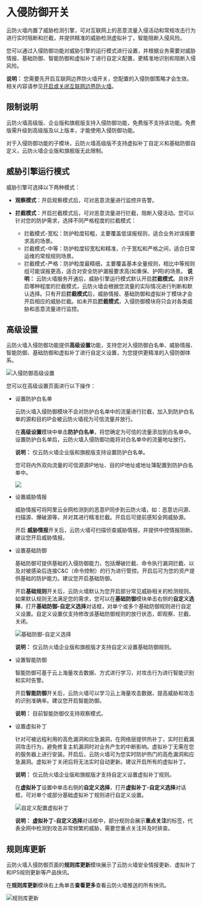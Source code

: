 # 入侵防御开关

云防火墙内置了威胁检测引擎，可对互联网上的恶意流量入侵活动和常规攻击行为进行实时阻断和拦截，并提供精准的威胁检测虚拟补丁，智能阻断入侵风险。

您可以通过入侵防御功能对威胁引擎的运行模式进行设置，并根据业务需要对威胁情报、基础防御、智能防御和虚拟补丁进行自定义配置，更精准地识别和阻断入侵风险。

**说明：** 您需要先开启互联网边界防火墙开关，您配置的入侵防御策略才会生效。相关内容请参见[开启或关闭互联网边界防火墙](/cn.zh-CN/防火墙开关/开启或关闭互联网边界防火墙.md)。

## 限制说明

云防火墙高级版、企业版和旗舰版支持入侵防御功能，免费版不支持该功能。免费版需升级到高级版及以上版本，才能使用入侵防御功能。

对于入侵防御功能的子模块，云防火墙高级版不支持虚拟补丁自定义和基础防御自定义，云防火墙企业版和旗舰版无此限制。

## 威胁引擎运行模式

威胁引擎可选择以下两种模式：

-   **观察模式**：开启观察模式后，可对恶意流量进行监控并告警。
-   **拦截模式**：开启拦截模式后，可对恶意流量进行拦截，阻断入侵活动。您可以针对您的防护需求，选择不同严格程度的拦截模式：

    -   拦截模式-宽松：防护粒度较粗，主要覆盖低误报规则，适合业务对误报要求高的场景。
    -   拦截模式-中等：防护粒度较宽松和精准，介于宽松和严格之间，适合日常运维的常规规则场景。
    -   拦截模式-严格：防护粒度最精细，主要覆盖基本全量规则，相比中等规则组可能误报更高，适合对安全防护漏报要求高\(如重保、护网\)的场景。
    **说明：** 云防火墙服务开通后，威胁引擎运行模式默认开启**拦截模式**。具体开启哪种程度的拦截模式，云防火墙会根据您流量的实际情况进行判断和默认选择。只有开启**拦截模式**后，威胁情报、基础防御和虚拟补丁模块才会开启相应的威胁拦截。如未开启**拦截模式**，入侵防御模块将只会对各类威胁和恶意流量进行监控。


## 高级设置

云防火墙入侵防御功能提供**高级设置**功能，支持您对入侵防御白名单、威胁情报、智能防御、基础防御和虚拟补丁进行自定义设置，为您提供更精准的入侵防御体系。

![入侵防御高级设置](https://static-aliyun-doc.oss-accelerate.aliyuncs.com/assets/img/zh-CN/6912858951/p77719.png)

您可以在高级设置页面进行以下操作：

-   设置防护白名单

    云防火墙入侵防御模块不会对防护白名单中的流量进行拦截，加入到防护白名单的源和目的IP会被云防火墙视为可信流量并放行。

    在**高级设置**模块中单击**防护白名单**，将您确定为可信的流量添加到白名单中。设置防护白名单后，云防火墙入侵防御功能将对白名单中的流量地址放行。

    **说明：** 仅云防火墙企业版和旗舰版支持设置防护白名单。

    您可将内外双向流量的可信源源IP地址、目的IP地址或地址簿配置到防护白名单中。

    ![](https://static-aliyun-doc.oss-accelerate.aliyuncs.com/assets/img/zh-CN/6912858951/p77749.png)

-   设置威胁情报

    威胁情报可将阿里云全网检测到的恶意IP同步到云防火墙，如：恶意访问源、扫描源、爆破源等，并对其进行精准拦截。开启后可提前感知全网威胁源。

    开启 **威胁情报**开关后，云防火墙可扫描侦查威胁情报，并提供中控情报阻断。建议您开启威胁情报。

-   设置基础防御

    基础防御可提供基础的入侵防御能力，包括爆破拦截、命令执行漏洞拦截、以及对被感染后连接C&C（命令控制）的行为进行管控。开启后可为您的资产提供基础的防护能力。建议您开启基础防御。

    开启**基础规则**开关后，云防火墙默认为您开启部分常见威胁相关的检测规则。如果默认规则无法满足您的需求，您可以在**基础防御**模块单击右侧的**自定义选择**，打开**基础防御-自定义选择**对话框，对单个或多个基础防御规则进行自定义设置。自定义设置仅支持修改该基础防御规则的放行状态，即观察、拦截、关闭。

    ![基础防御-自定义选择](https://static-aliyun-doc.oss-accelerate.aliyuncs.com/assets/img/zh-CN/6912858951/p77751.png)

    **说明：** 仅云防火墙企业版和旗舰版才支持自定义设置基础防御规则。

-   设置智能防御

    智能防御可基于云上海量攻击数据、方式进行学习，对攻击行为进行智能识别和实时告警。

    开启**智能防御**开关后，云防火墙可以学习云上海量攻击数据，提高威胁和攻击的识别准确率。建议您开启智能防御。

    **说明：** 目前智能防御仅支持观察模式。

-   设置虚拟补丁

    针对可被远程利用的高危漏洞和应急漏洞，在网络层提供热补丁，实时拦截漏洞攻击行为，避免修复主机漏洞时对业务产生的中断影响。虚拟补丁无需在您的服务器上进行安装。开启后，云防火墙可为您实时防护热门的高危漏洞和应急漏洞。虚拟补丁关闭后将无法实时自动更新。建议开启所有的虚拟补丁。

    **说明：** 仅云防火墙企业版和旗舰版才支持自定义设置虚拟补丁规则。

    在**虚拟补丁**设置中单击右侧的**自定义选择**，打开**虚拟补丁-自定义选择**对话框，可对单个或部分基础虚拟补丁规则进行自定义设置。

    ![自定义配置虚拟补丁](https://static-aliyun-doc.oss-accelerate.aliyuncs.com/assets/img/zh-CN/6912858951/p57009.png)

    **说明：** **虚拟补丁-自定义选择**对话框中，部分规则会展示**重点关注**的标签，代表全网中检测到攻击非常频繁的威胁，需要您重点关注并及时排查。


## 规则库更新

云防火墙入侵防御页面的**规则库更新**模块展示了云防火墙安全情报更新、虚拟补丁和IPS规则更新等产品快讯。

在**规则库更新**模块右上角单击**查看更多**查看云防火墙推送的所有快讯。

![规则库更新](https://static-aliyun-doc.oss-accelerate.aliyuncs.com/assets/img/zh-CN/6912858951/p77753.png)


